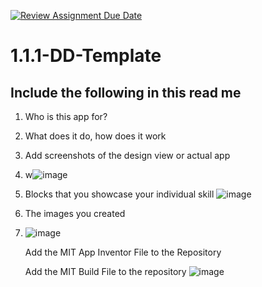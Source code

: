 [![Review Assignment Due Date](https://classroom.github.com/assets/deadline-readme-button-22041afd0340ce965d47ae6ef1cefeee28c7c493a6346c4f15d667ab976d596c.svg)](https://classroom.github.com/a/bZsi-UTd)
# 1.1.1-DD-Template

## Include the following in this read me

1. Who is this app for?
1. What does it do, how does it 
work
1. Add screenshots of the design view or actual app
2. w![image](https://github.com/user-attachments/assets/cc60a6f3-9981-4057-a88f-f327a907b96f)
1. Blocks that you showcase your individual skill
   ![image](https://github.com/user-attachments/assets/05348986-de4e-4417-b783-58a9fd1c6998)

1. The images you created
2. ![image](https://github.com/user-attachments/assets/4808a6f9-8752-4f97-877e-e402d8602ffe)


   Add the MIT App Inventor File to the Repository

   Add the MIT Build File to the repository
   ![image](https://github.com/user-attachments/assets/be45fa0f-57c2-408c-97dc-2e61eebf5987)

